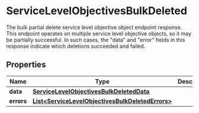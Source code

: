 

# ServiceLevelObjectivesBulkDeleted

The bulk partial delete service level objective object endpoint response.  This endpoint operates on multiple service level objective objects, so it may be partially successful. In such cases, the \"data\" and \"error\" fields in this response indicate which deletions succeeded and failed.
## Properties

Name | Type | Description | Notes
------------ | ------------- | ------------- | -------------
**data** | [**ServiceLevelObjectivesBulkDeletedData**](ServiceLevelObjectivesBulkDeletedData.md) |  | 
**errors** | [**List&lt;ServiceLevelObjectivesBulkDeletedErrors&gt;**](ServiceLevelObjectivesBulkDeletedErrors.md) |  | 



